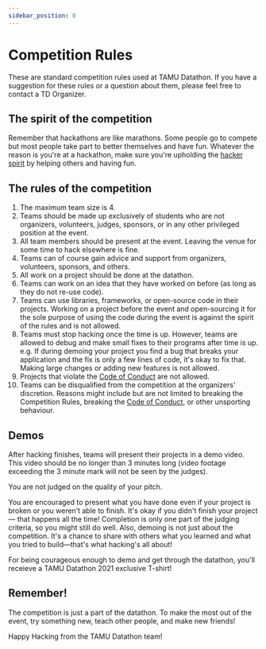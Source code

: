 ```yaml
---
sidebar_position: 0
---
```


# Competition Rules

These are standard competition rules used at TAMU Datathon. If you have a suggestion for these rules or a question about them, please feel free to contact a TD Organizer.


## The spirit of the competition

Remember that hackathons are like marathons. Some people go to compete but most people take part to better themselves and have fun. Whatever the reason is you're at a hackathon, make sure you're upholding the [hacker spirit](https://medium.com/@tfogo/the-spirit-of-hackathons-a0d81a65060a#.6cx5ac9t8) by helping others and having fun.


## The rules of the competition

1. The maximum team size is 4.
2. Teams should be made up exclusively of students who are not organizers, volunteers, judges, sponsors, or in any other privileged position at the event. 
3. All team members should be present at the event. Leaving the venue for some time to hack elsewhere is fine.
4. Teams can of course gain advice and support from organizers, volunteers, sponsors, and others.
5. All work on a project should be done at the datathon.
6. Teams can work on an idea that they have worked on before (as long as they do not re-use code).
7. Teams can use libraries, frameworks, or open-source code in their projects. Working on a project before the event and open-sourcing it for the sole purpose of using the code during the event is against the spirit of the rules and is not allowed.
9. Teams must stop hacking once the time is up. However, teams are allowed to debug and make small fixes to their programs after time is up. e.g. If during demoing your project you find a bug that breaks your application and the fix is only a few lines of code, it's okay to fix that. Making large changes or adding new features is not allowed.
10. Projects that violate the [Code of Conduct](http://static.mlh.io/docs/mlh-code-of-conduct.pdf) are not allowed. 
11. Teams can be disqualified from the competition at the organizers' discretion. Reasons might include but are not limited to breaking the Competition Rules, breaking the [Code of Conduct](http://static.mlh.io/docs/mlh-code-of-conduct.pdf), or other unsporting behaviour.


## Demos

After hacking finishes, teams will present their projects in a demo video. This video should be no longer than 3 minutes long (video footage exceeding the 3 minute mark will not be seen by the judges).

You are not judged on the quality of your pitch.

You are encouraged to present what you have done even if your project is broken or you weren’t able to finish. It's okay if you didn't finish your project — that happens all the time! Completion is only one part of the judging criteria, so you might still do well. Also, demoing is not just about the competition. It's a chance to share with others what you learned and what you tried to build—that's what hacking's all about!

For being courageous enough to demo and get through the datathon, you'll receieve a TAMU Datathon 2021 exclusive T-shirt!


## Remember!

The competition is just a part of the datathon. To make the most out of the event, try something new, teach other people, and make new friends!

Happy Hacking from the TAMU Datathon team!

